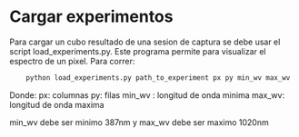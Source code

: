 # Cargar experimentos
Para cargar un cubo resultado de una sesion de captura se debe usar el script load_experiments.py.
Este programa permite para visualizar el espectro de un pixel. Para correr:

```bash
    python load_experiments.py path_to_experiment px py min_wv max_wv
```

Donde:
    px: columnas
    py: filas
    min_wv : longitud de onda minima
    max_wv: longitud de onda maxima

min_wv debe ser minimo 387nm y max_wv debe ser maximo 1020nm
